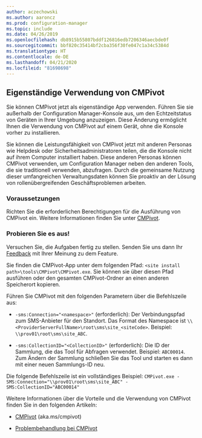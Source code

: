 ```yaml
---
author: aczechowski
ms.author: aaroncz
ms.prod: configuration-manager
ms.topic: include
ms.date: 04/26/2019
ms.openlocfilehash: db8915b55807bddf126816edb7206346aecbde0f
ms.sourcegitcommit: bbf820c35414bf2cba356f30fe047c1a34c5384d
ms.translationtype: HT
ms.contentlocale: de-DE
ms.lasthandoff: 04/21/2020
ms.locfileid: "81698698"
---
```

## <a name="cmpivot-standalone"></a><a name="bkmk_cmpivot"></a> Eigenständige Verwendung von CMPivot
<!--3555890-->

Sie können CMPivot jetzt als eigenständige App verwenden. Führen Sie sie außerhalb der Configuration Manager-Konsole aus, um den Echtzeitstatus von Geräten in Ihrer Umgebung anzuzeigen. Diese Änderung ermöglicht Ihnen die Verwendung von CMPivot auf einem Gerät, ohne die Konsole vorher zu installieren.

Sie können die Leistungsfähigkeit von CMPivot jetzt mit anderen Personas wie Helpdesk oder Sicherheitsadministratoren teilen, die die Konsole nicht auf ihrem Computer installiert haben. Diese anderen Personas können CMPivot verwenden, um Configuration Manager neben den anderen Tools, die sie traditionell verwenden, abzufragen. Durch die gemeinsame Nutzung dieser umfangreichen Verwaltungsdaten können Sie proaktiv an der Lösung von rollenübergreifenden Geschäftsproblemen arbeiten.

### <a name="prerequisites"></a>Voraussetzungen

Richten Sie die erforderlichen Berechtigungen für die Ausführung von CMPivot ein. Weitere Informationen finden Sie unter [CMPivot](../../../../servers/manage/cmpivot.md#prerequisites).

### <a name="try-it-out"></a>Probieren Sie es aus!

Versuchen Sie, die Aufgaben fertig zu stellen. Senden Sie uns dann Ihr [Feedback](../../../../understand/find-help.md#product-feedback) mit Ihrer Meinung zu dem Feature.

Sie finden die CMPivot-App unter dem folgenden Pfad: `<site install path>\tools\CMPivot\CMPivot.exe`. Sie können sie über diesen Pfad ausführen oder den gesamten CMPivot-Ordner an einen anderen Speicherort kopieren.

Führen Sie CMPivot mit den folgenden Parametern über die Befehlszeile aus:

- `-sms:Connection="<namespace>"` (erforderlich): Der Verbindungspfad zum SMS-Anbieter für den Standort. Das Format des Namespace ist `\\<ProviderServerFullName>\root\sms\site_<siteCode>`. Beispiel: `\\prov01\root\sms\site_ABC`.

- `-sms:CollectionID="<CollectionID>"` (erforderlich): Die ID der Sammlung, die das Tool für Abfragen verwendet. Beispiel: `ABC00014`. Zum Ändern der Sammlung schließen Sie das Tool und starten es dann mit einer neuen Sammlungs-ID neu.

<!-- 
- `-SMS:ConnectionType=WQL` (optional): By default, the tool connects using OData, and automatically falls back to WQL if needed. You can use this parameter to force it to use a WQL connection. 
 -->

Die folgende Befehlszeile ist ein vollständiges Beispiel: `CMPivot.exe -SMS:Connection="\\prov01\root\sms\site_ABC" -SMS:CollectionID="ABC00014"`

Weitere Informationen über die Vorteile und die Verwendung von CMPivot finden Sie in den folgenden Artikeln:

- [CMPivot](../../../../servers/manage/cmpivot.md) (aka.ms/cmpivot) 

- [Problembehandlung bei CMPivot](../../../../servers/manage/cmpivot-tsg.md)  
